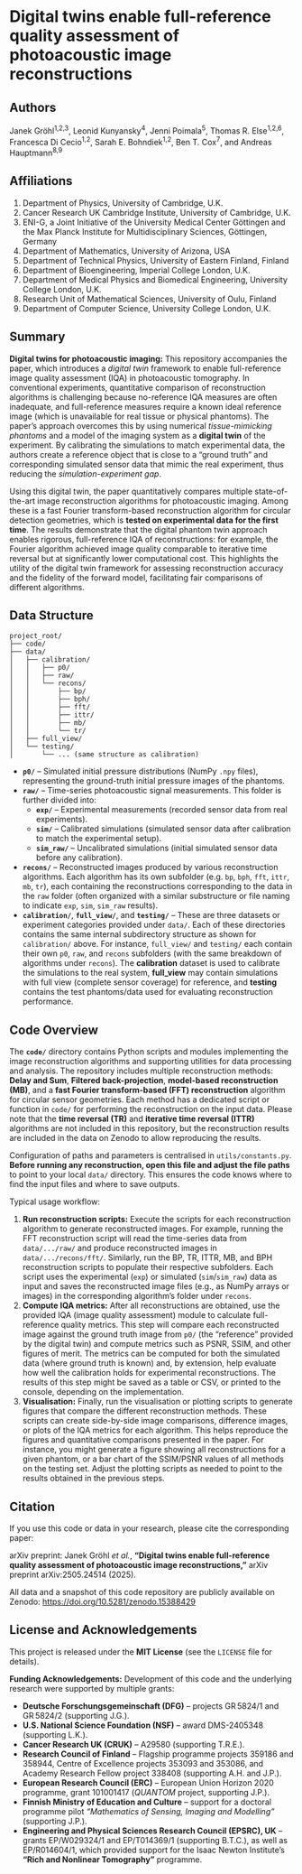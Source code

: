 # Digital twins enable full-reference quality assessment of photoacoustic image reconstructions

## Authors
Janek Gröhl<sup>1,2,3</sup>, 
Leonid Kunyansky<sup>4</sup>, 
Jenni Poimala<sup>5</sup>, 
Thomas R. Else<sup>1,2,6</sup>, 
Francesca Di Cecio<sup>1,2</sup>, 
Sarah E. Bohndiek<sup>1,2</sup>, 
Ben T. Cox<sup>7</sup>, and 
Andreas Hauptmann<sup>8,9</sup>

## Affiliations
1. Department of Physics, University of Cambridge, U.K.  
2. Cancer Research UK Cambridge Institute, University of Cambridge, U.K.  
3. ENI-G, a Joint Initiative of the University Medical Center Göttingen and the Max Planck Institute for Multidisciplinary Sciences, Göttingen, Germany
4. Department of Mathematics, University of Arizona, USA  
5. Department of Technical Physics, University of Eastern Finland, Finland  
6. Department of Bioengineering, Imperial College London, U.K.  
7. Department of Medical Physics and Biomedical Engineering, University College London, U.K.  
8. Research Unit of Mathematical Sciences, University of Oulu, Finland  
9. Department of Computer Science, University College London, U.K.  

## Summary
**Digital twins for photoacoustic imaging:** This repository accompanies the paper, which introduces a *digital twin* framework to enable full-reference image quality assessment (IQA) in photoacoustic tomography. In conventional experiments, quantitative comparison of reconstruction algorithms is challenging because no-reference IQA measures are often inadequate, and full-reference measures require a known ideal reference image (which is unavailable for real tissue or physical phantoms). The paper’s approach overcomes this by using numerical *tissue-mimicking phantoms* and a model of the imaging system as a **digital twin** of the experiment. By calibrating the simulations to match experimental data, the authors create a reference object that is close to a “ground truth” and corresponding simulated sensor data that mimic the real experiment, thus reducing the *simulation-experiment gap*.

Using this digital twin, the paper quantitatively compares multiple state-of-the-art image reconstruction algorithms for photoacoustic imaging. Among these is a fast Fourier transform-based reconstruction algorithm for circular detection geometries, which is **tested on experimental data for the first time**. The results demonstrate that the digital phantom twin approach enables rigorous, full-reference IQA of reconstructions: for example, the Fourier algorithm achieved image quality comparable to iterative time reversal but at significantly lower computational cost. This highlights the utility of the digital twin framework for assessing reconstruction accuracy and the fidelity of the forward model, facilitating fair comparisons of different algorithms.

## Data Structure
```
project_root/
├── code/
├── data/
│   ├── calibration/
│   │   ├── p0/
│   │   ├── raw/
│   │   └── recons/
│   │       ├── bp/
│   │       ├── bph/
│   │       ├── fft/
│   │       ├── ittr/
│   │       ├── mb/
│   │       └── tr/
│   ├── full_view/
│   └── testing/
│       └── ... (same structure as calibration)
```
- **`p0/`** – Simulated initial pressure distributions (NumPy `.npy` files), representing the ground-truth initial pressure images of the phantoms.
- **`raw/`** – Time-series photoacoustic signal measurements. This folder is further divided into:
  - **`exp/`** – Experimental measurements (recorded sensor data from real experiments).  
  - **`sim/`** – Calibrated simulations (simulated sensor data after calibration to match the experimental setup).  
  - **`sim_raw/`** – Uncalibrated simulations (initial simulated sensor data before any calibration).
- **`recons/`** – Reconstructed images produced by various reconstruction algorithms. Each algorithm has its own subfolder (e.g. `bp`, `bph`, `fft`, `ittr`, `mb`, `tr`), each containing the reconstructions corresponding to the data in the `raw` folder (often organized with a similar substructure or file naming to indicate `exp`, `sim`, `sim_raw` results).
- **`calibration/`**, **`full_view/`**, and **`testing/`** – These are three datasets or experiment categories provided under `data/`. Each of these directories contains the same internal subdirectory structure as shown for `calibration/` above. For instance, `full_view/` and `testing/` each contain their own `p0`, `raw`, and `recons` subfolders (with the same breakdown of algorithms under `recons`). The **calibration** dataset is used to calibrate the simulations to the real system, **full_view** may contain simulations with full view (complete sensor coverage) for reference, and **testing** contains the test phantoms/data used for evaluating reconstruction performance.

## Code Overview
The **`code/`** directory contains Python scripts and modules implementing the image reconstruction algorithms and supporting utilities for data processing and analysis. The repository includes multiple reconstruction methods:
**Delay and Sum**, **Filtered back-projection**, **model-based reconstruction (MB)**, and a **fast Fourier transform-based (FFT) reconstruction** algorithm for circular sensor geometries. Each method has a dedicated script or function in `code/` for performing the reconstruction on the input data. 
Please note that the **time reversal (TR)** and **iterative time reversal (ITTR)** algorithms are not included in this repository, but the reconstruction results are included in the data on Zenodo to allow reproducing the results.

Configuration of paths and parameters is centralised in `utils/constants.py`. **Before running any reconstruction, open this file and adjust the file paths** to point to your local `data/` directory. This ensures the code knows where to find the input files and where to save outputs.

Typical usage workflow:
1. **Run reconstruction scripts:** Execute the scripts for each reconstruction algorithm to generate reconstructed images. For example, running the FFT reconstruction script will read the time-series data from `data/.../raw/` and produce reconstructed images in `data/.../recons/fft/`. Similarly, run the BP, TR, ITTR, MB, and BPH reconstruction scripts to populate their respective subfolders. Each script uses the experimental (`exp`) or simulated (`sim`/`sim_raw`) data as input and saves the reconstructed image files (e.g., as NumPy arrays or images) in the corresponding algorithm’s folder under `recons`.
2. **Compute IQA metrics:** After all reconstructions are obtained, use the provided IQA (image quality assessment) module to calculate full-reference quality metrics. This step will compare each reconstructed image against the ground truth image from `p0/` (the “reference” provided by the digital twin) and compute metrics such as PSNR, SSIM, and other figures of merit. The metrics can be computed for both the simulated data (where ground truth is known) and, by extension, help evaluate how well the calibration holds for experimental reconstructions. The results of this step might be saved as a table or CSV, or printed to the console, depending on the implementation.
3. **Visualisation:** Finally, run the visualisation or plotting scripts to generate figures that compare the different reconstruction methods. These scripts can create side-by-side image comparisons, difference images, or plots of the IQA metrics for each algorithm. This helps reproduce the figures and quantitative comparisons presented in the paper. For instance, you might generate a figure showing all reconstructions for a given phantom, or a bar chart of the SSIM/PSNR values of all methods on the testing set. Adjust the plotting scripts as needed to point to the results obtained in the previous steps.

## Citation
If you use this code or data in your research, please cite the corresponding paper:

arXiv preprint:
Janek Gröhl *et al.*, **“Digital twins enable full-reference quality assessment of photoacoustic image reconstructions,”** arXiv preprint arXiv:2505.24514 (2025).

All data and a snapshot of this code repository are publicly available on Zenodo: https://doi.org/10.5281/zenodo.15388429

## License and Acknowledgements
This project is released under the **MIT License** (see the `LICENSE` file for details).

**Funding Acknowledgements:** Development of this code and the underlying research were supported by multiple grants:
- **Deutsche Forschungsgemeinschaft (DFG)** – projects GR 5824/1 and GR 5824/2 (supporting J.G.).  
- **U.S. National Science Foundation (NSF)** – award DMS-2405348 (supporting L.K.).  
- **Cancer Research UK (CRUK)** – A29580 (supporting T.R.E.).  
- **Research Council of Finland** – Flagship programme projects 359186 and 358944, Centre of Excellence projects 353093 and 353086, and Academy Research Fellow project 338408 (supporting A.H. and J.P.).  
- **European Research Council (ERC)** – European Union Horizon 2020 programme, grant 101001417 (*QUANTOM* project, supporting J.P.).  
- **Finnish Ministry of Education and Culture** – support for a doctoral programme pilot *“Mathematics of Sensing, Imaging and Modelling”* (supporting J.P.).  
- **Engineering and Physical Sciences Research Council (EPSRC), UK** – grants EP/W029324/1 and EP/T014369/1 (supporting B.T.C.), as well as EP/R014604/1, which provided support for the Isaac Newton Institute’s **“Rich and Nonlinear Tomography”** programme.  
